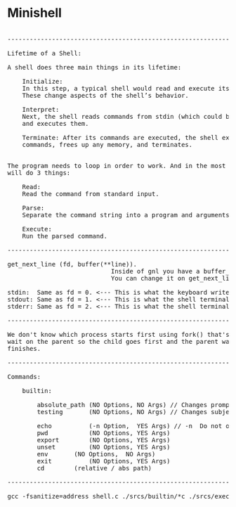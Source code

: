 # Minishell

<pre>

------------------------------------------------------------------------------

Lifetime of a Shell:

A shell does three main things in its lifetime:

	Initialize:
	In this step, a typical shell would read and execute its configuration files.
	These change aspects of the shell’s behavior.

	Interpret:
	Next, the shell reads commands from stdin (which could be interactive, or a file)
	and executes them.

	Terminate: After its commands are executed, the shell executes any shutdown
	commands, frees up any memory, and terminates.


The program needs to loop in order to work. And in the most basic form, the loop
will do 3 things:

	Read:
	Read the command from standard input.

	Parse:
	Separate the command string into a program and arguments.

	Execute:
	Run the parsed command.

------------------------------------------------------------------------------

get_next_line (fd, buffer(**line)).
							Inside of gnl you have a buffer_size.
							You can change it on get_next_line.h

stdin:  Same as fd = 0.	<--- This is what the keyboard writes.
stdout: Same as fd = 1. <--- This is what the shell terminal shows.
stderr: Same as fd = 2. <--- This is what the shell terminal shows.

------------------------------------------------------------------------------

We don't know which process starts first using fork() that's why we use
wait on the parent so the child goes first and the parent waits until the child
finishes.

------------------------------------------------------------------------------

Commands:

	builtin:

		absolute_path (NO Options, NO Args) // Changes prompt from "minishell$ " to absolute path.
		testing       (NO Options, NO Args) // Changes subject commands for real builtin commands.

		echo	      (-n Option,  YES Args) // -n  Do not output a trailing newline.
		pwd           (NO Options, YES Args)
		export	      (NO Options, YES Args)
		unset	      (NO Options, YES Args)
		env	      (NO Options,  NO Args)
		exit	      (NO Options, YES Args)
		cd	      (relative / abs path)

------------------------------------------------------------------------------

gcc -fsanitize=address shell.c ./srcs/builtin/*c ./srcs/exec/*.c ./get_next_line/*.c libft/libft.a


</pre>

